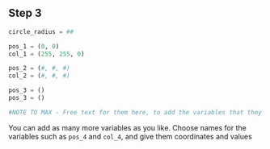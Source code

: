 ## Step 3

```python
circle_radius = ##

pos_1 = (0, 0) 
col_1 = (255, 255, 0)

pos_2 = (#, #, #)
col_2 = (#, #, #)

pos_3 = ()
pos_3 = ()

#NOTE TO MAX - Free text for them here, to add the variables that they want.
```

You can add as many more variables as you like. Choose names for the variables such as `pos_4` and `col_4`, and give them coordinates and values

